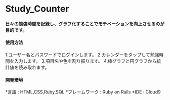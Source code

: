 # Study_Counter

#### 日々の勉強時間を記録し、グラフ化することでモチベーションを向上させるのが目的です。

#### 使用方法
1.ユーザー名とパスワードでログインします。
2.カレンダーをタップして勉強時間を入力します。
3.項目名や色を割り振ります。
4.棒グラフと円グラフから統計値を読み取れます。

#### 開発環境
*言語 : HTML,CSS,Ruby,SQL
*フレームワーク : Ruby on Rails
*IDE : Cloud9
